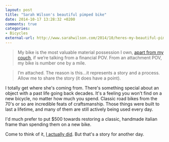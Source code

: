 ```yaml
---
layout: post
title: "Sarah Wilson's beautiful pimped bike"
date: 2014-10-17 13:28:32 +0200
comments: true
categories: 
- Bicycles
external-url: http://www.sarahwilson.com/2014/10/heres-my-beautiful-pimped-bike-an-indulgent-bike-porn-post/
---
```


> My bike is the most valuable material possession I own, [apart from my couch](http://www.sarahwilson.com/2014/03/how-to-buy-the-most-sustainable-sofa-ever/), if we’re talking from a financial POV. From an attachment POV, my bike is number one by a mile.

> I’m attached. The reason is this…it represents a story and a process. Allow me to share the story (it does have a point).

I totally get where she's coming from. There's something special about an object with a past life going back decades. It's a feeling you won't find on a new bicycle, no matter how much you spend. Classic road bikes from the 70's or so are incredible feats of craftsmanship. Those things were built to last a lifetime, and many of them are still actively being used every day. 

I'd much prefer to put $500 towards restoring a classic, handmade italian frame than spending them on a new bike.

Come to think of it, [I actually did](https://www.flickr.com/photos/analogsenses/8611214608/). But that's a story for another day.